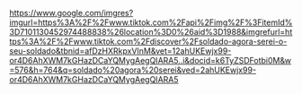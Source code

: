 https://www.google.com/imgres?imgurl=https%3A%2F%2Fwww.tiktok.com%2Fapi%2Fimg%2F%3FitemId%3D7101130452974488838%26location%3D0%26aid%3D1988&imgrefurl=https%3A%2F%2Fwww.tiktok.com%2Fdiscover%2Fsoldado-agora-serei-o-seu-soldado&tbnid=afDzHXRkpxVInM&vet=12ahUKEwjx99-or4D6AhXWM7kGHazDCaYQMygAegQIARA5..i&docid=k6TyZSDFotbi0M&w=576&h=764&q=soldado%20agora%20serei&ved=2ahUKEwjx99-or4D6AhXWM7kGHazDCaYQMygAegQIARA5
